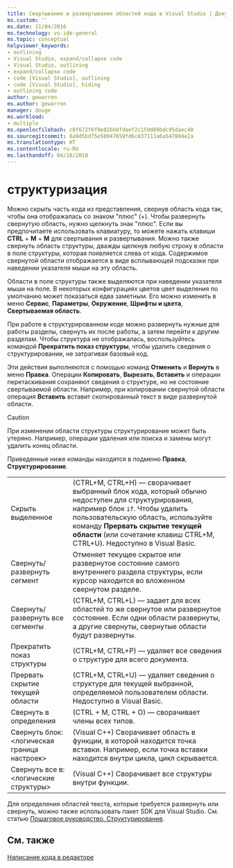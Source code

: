 ```yaml
---
title: Свертывание и развертывание областей кода в Visual Studio | Документы Майкрософт
ms.custom: ''
ms.date: 11/04/2016
ms.technology: vs-ide-general
ms.topic: conceptual
helpviewer_keywords:
- outlining
- Visual Studio, expand/collapse code
- Visual Studio, outlining
- expand/collapse code
- code [Visual Studio], outlining
- code [Visual Studio], hiding
- outlining code
author: gewarren
ms.author: gewarren
manager: douge
ms.workload:
- multiple
ms.openlocfilehash: c8f672f6f9e82bb8fdaef2c159d09bdc95daec40
ms.sourcegitcommit: 6a9d5bd75e50947659fd6c837111a6a547884e2a
ms.translationtype: HT
ms.contentlocale: ru-RU
ms.lasthandoff: 04/16/2018
---
```

# <a name="outlining"></a>структуризация

Можно скрыть часть кода из представления, свернув область кода так, чтобы она отображалась со знаком "плюс" (+). Чтобы развернуть свернутую область, нужно щелкнуть знак "плюс". Если вы предпочитаете использовать клавиатуру, то можете нажать клавиши **CTRL** + **M** + **M** для свертывания и развертывания. Можно также свернуть область структуры, дважды щелкнув любую строку в области в поле структуры, которая появляется слева от кода. Содержимое свернутой области отображается в виде всплывающей подсказки при наведении указателя мыши на эту область.

Области в поле структуры также выделяются при наведении указателя мыши на поле. В некоторых конфигурациях цветов цвет выделения по умолчанию может показаться едва заметным. Его можно изменить в меню **Сервис**, **Параметры**, **Окружение**, **Шрифты и цвета**, **Свертываемая область**.

При работе в структурированном коде можно развернуть нужные для работы разделы, свернуть их после работы, а затем перейти к другим разделам. Чтобы структура не отображалась, воспользуйтесь командой **Прекратить показ структуры**, чтобы удалить сведения о структурировании, не затрагивая базовый код.

Эти действия выполняются с помощью команд **Отменить** и **Вернуть** в меню **Правка**. Операции **Копировать**, **Вырезать**, **Вставить** и операции перетаскивания сохраняют сведения о структуре, но не состояние свертываемой области. Например, при копировании свернутой области операция **Вставить** вставит скопированный текст в виде развернутой области.

> [!CAUTION]
> При изменении области структуры структурирование может быть утеряно. Например, операции удаления или поиска и замены могут удалить конец области.

Приведенные ниже команды находятся в подменю **Правка**, **Структурирование**.

|||
|-|-|
|Скрыть выделенное|(CTRL+M, CTRL+H) — сворачивает выбранный блок кода, который обычно недоступен для структурирования, например блок `if`. Чтобы удалить пользовательскую область, используйте команду **Прервать скрытие текущей области** (или сочетание клавиш CTRL+M, CTRL+U). Недоступно в Visual Basic.|  
|Свернуть/развернуть сегмент|Отменяет текущее скрытое или развернутое состояние самого внутреннего раздела структуры, если курсор находится во вложенном свернутом разделе.|  
|Свернуть/развернуть все сегменты|(CTRL+M, CTRL+L) — задает для всех областей то же свернутое или развернутое состояние. Если одни области развернуты, а другие свернуты, свернутые области будут развернуты.|  
|Прекратить показ структуры|(CTRL+M, CTRL+P) — удаляет все сведения о структуре для всего документа.|  
|Прервать скрытие текущей области|(CTRL+M, CTRL+U) — удаляет сведения о структуре для текущей выбранной, определяемой пользователем области. Недоступно в Visual Basic.|  
|Свернуть в определения|(CTRL + M, CTRL + O) — сворачивает члены всех типов.|  
|Свернуть блок:\<логическая граница настроек>|(Visual C++) Сворачивает область в функции, в которой находится точка вставки. Например, если точка вставки находится внутри цикла, цикл скрывается.|  
|Свернуть все в: \<логические структуры>|(Visual C++) Сворачивает все структуры внутри функции.|  

Для определения областей текста, которые требуется развернуть или свернуть, можно также использовать пакет SDK для Visual Studio. См. статью [Пошаговое руководство. Структурирование](../extensibility/walkthrough-outlining.md).

## <a name="see-also"></a>См. также

[Написание кода в редакторе](../ide/writing-code-in-the-code-and-text-editor.md)